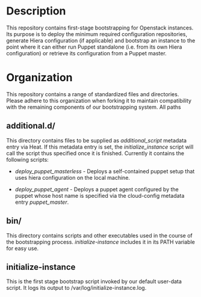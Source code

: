 Description
===========

This repository contains first-stage bootstrapping for Openstack instances. Its
purpose is to deploy the minimum required configuration repositories, generate
Hiera configuration (if applicable) and bootstrap an instance to the point
where it can either run Puppet standalone (i.e. from its own Hiera
configuration) or retrieve its configuration from a Puppet master.

Organization
============

This repository contains a range of standardized files and directories. Please
adhere to this organization when forking it to maintain compatibility with the
remaining components of our bootstrapping system. All paths

additional.d/
-------------

This directory contains files to be supplied as *additional_script* metadata
entry via Heat. If this metadata entry is set, the *initialize_instance* script
will call the script thus specified once it is finished. Currently it contains
the following scripts:

  * *deploy_puppet_masterless* - Deploys a self-contained puppet setup that uses
    hiera configuration on the local machine.

  * *deploy_puppet_agent* - Deploys a puppet agent configured by the puppet
    whose host name is specified via the cloud-config metadata entry
    *puppet_master*.

bin/
----

This directory contains scripts and other executables used in the course of the
bootstrapping process. *initialize-instance* includes it in its PATH variable
for easy use.

initialize-instance
-------------------

This is the first stage bootstrap script invoked by our default user-data
script. It logs its output to /var/log/initialize-instance.log.
